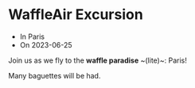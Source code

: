 # WaffleAir Excursion
- In Paris
- On 2023-06-25

Join us as we fly to the **waffle paradise** ~(lite)~: Paris!

Many baguettes will be had.